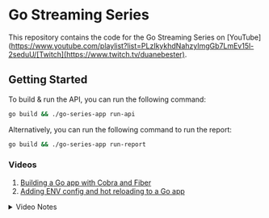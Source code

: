 # Go Streaming Series

This repository contains the code for the Go Streaming Series on [YouTube](https://www.youtube.com/playlist?list=PLzIkykhdNahzyImgGb7LmEv15l-2seduU/[Twitch](https://www.twitch.tv/duanebester).

## Getting Started
To build & run the API, you can run the following command:
```bash
go build && ./go-series-app run-api
```

Alternatively, you can run the following command to run the report:
```bash
go build && ./go-series-app run-report
```

### Videos

1. [Building a Go app with Cobra and Fiber](https://youtu.be/g1fl41OewQA)
2. [Adding ENV config and hot reloading to a Go app](https://youtu.be/U9x1V1adQzI)

<details>
<summary>Video Notes</summary>

10/06/2023
* Added basic fiber api
* Added cobra cli
* Split up services to be used by the api or cli
* Services is mockable via an interface

10/07/2023
* Added viper for env config https://github.com/spf13/viper
* Added air for hot reloading

Need to look into:
* dockerizing the app
* UUIDs for the db
* authz/authn for API hmac for IoT devices
* passkey based login
</details>
